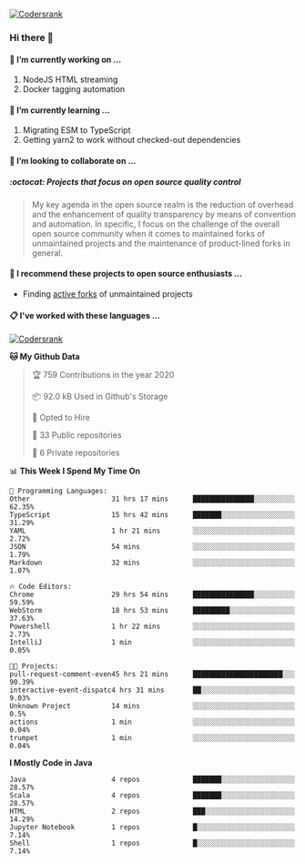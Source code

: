 [![Codersrank](https://cdn.image4.io/matfax/c_scale,w_540/codersrank.png)](https://profile.codersrank.io/user/matfax)

### Hi there 👋

#### 🔭 I’m currently working on ...

1. NodeJS HTML streaming
1. Docker tagging automation

#### 🌱 I’m currently learning ...

1. Migrating ESM to TypeScript
1. Getting yarn2 to work without checked-out dependencies

#### 👯 I’m looking to collaborate on ...

##### :octocat: Projects that focus on open source quality control
> My key agenda in the open source realm is the reduction of overhead and the enhancement of quality transparency by means of convention and automation. In specific, I focus on the challenge of the overall open source community when it comes to maintained forks of unmaintained projects and the maintenance of product-lined forks in general.

#### :rocket: I recommend these projects to open source enthusiasts ...

* Finding [active forks](https://github.com/techgaun/active-forks) of unmaintained projects

#### :clipboard: I've worked with these languages ...

[![Codersrank](https://cdn.image4.io/matfax/c_scale,w_760/languages.png)](https://profile.codersrank.io/user/matfax)

<!--START_SECTION:waka-->
**🐱 My Github Data** 

> 🏆 759 Contributions in the year 2020
 > 
> 📦 92.0 kB Used in Github's Storage 
 > 
> 💼 Opted to Hire
 > 
> 📜 33 Public repositories
 > 
> 🔑 6 Private repositories 

📊 **This Week I Spend My Time On** 

```text
💬 Programming Languages: 
Other                    31 hrs 17 mins      ███████████████░░░░░░░░░░   62.35% 
TypeScript               15 hrs 42 mins      ███████░░░░░░░░░░░░░░░░░░   31.29% 
YAML                     1 hr 21 mins        ░░░░░░░░░░░░░░░░░░░░░░░░░   2.72% 
JSON                     54 mins             ░░░░░░░░░░░░░░░░░░░░░░░░░   1.79% 
Markdown                 32 mins             ░░░░░░░░░░░░░░░░░░░░░░░░░   1.07%

🔥 Code Editors: 
Chrome                   29 hrs 54 mins      ███████████████░░░░░░░░░░   59.59% 
WebStorm                 18 hrs 53 mins      █████████░░░░░░░░░░░░░░░░   37.63% 
Powershell               1 hr 22 mins        ░░░░░░░░░░░░░░░░░░░░░░░░░   2.73% 
IntelliJ                 1 min               ░░░░░░░░░░░░░░░░░░░░░░░░░   0.05%

🐱‍💻 Projects: 
pull-request-comment-even45 hrs 21 mins      ██████████████████████░░░   90.39% 
interactive-event-dispatc4 hrs 31 mins       ██░░░░░░░░░░░░░░░░░░░░░░░   9.03% 
Unknown Project          14 mins             ░░░░░░░░░░░░░░░░░░░░░░░░░   0.5% 
actions                  1 min               ░░░░░░░░░░░░░░░░░░░░░░░░░   0.04% 
trumpet                  1 min               ░░░░░░░░░░░░░░░░░░░░░░░░░   0.04%

```

**I Mostly Code in Java** 

```text
Java                     4 repos             ███████░░░░░░░░░░░░░░░░░░   28.57% 
Scala                    4 repos             ███████░░░░░░░░░░░░░░░░░░   28.57% 
HTML                     2 repos             ███░░░░░░░░░░░░░░░░░░░░░░   14.29% 
Jupyter Notebook         1 repos             █░░░░░░░░░░░░░░░░░░░░░░░░   7.14% 
Shell                    1 repos             █░░░░░░░░░░░░░░░░░░░░░░░░   7.14%

```



<!--END_SECTION:waka-->

<!--
**matfax/matfax** is a ✨ _special_ ✨ repository because its `README.md` (this file) appears on your GitHub profile.

Here are some ideas to get you started:

- 🔭 I’m currently working on ...
- 🌱 I’m currently learning ...
- 👯 I’m looking to collaborate on ...
- 🤔 I’m looking for help with ...
- 💬 Ask me about ...
- 📫 How to reach me: ...
- 😄 Pronouns: ...
- ⚡ Fun fact: ...
-->
